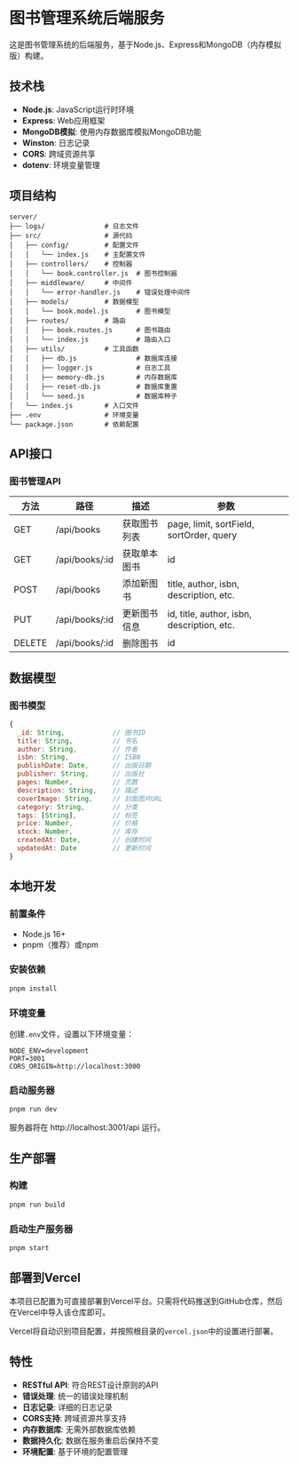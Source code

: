 # 图书管理系统后端服务

这是图书管理系统的后端服务，基于Node.js、Express和MongoDB（内存模拟版）构建。

## 技术栈

- **Node.js**: JavaScript运行时环境
- **Express**: Web应用框架
- **MongoDB模拟**: 使用内存数据库模拟MongoDB功能
- **Winston**: 日志记录
- **CORS**: 跨域资源共享
- **dotenv**: 环境变量管理

## 项目结构

```
server/
├── logs/               # 日志文件
├── src/                # 源代码
│   ├── config/         # 配置文件
│   │   └── index.js    # 主配置文件
│   ├── controllers/    # 控制器
│   │   └── book.controller.js  # 图书控制器
│   ├── middleware/     # 中间件
│   │   └── error-handler.js    # 错误处理中间件
│   ├── models/         # 数据模型
│   │   └── book.model.js       # 图书模型
│   ├── routes/         # 路由
│   │   ├── book.routes.js      # 图书路由
│   │   └── index.js            # 路由入口
│   ├── utils/          # 工具函数
│   │   ├── db.js               # 数据库连接
│   │   ├── logger.js           # 日志工具
│   │   ├── memory-db.js        # 内存数据库
│   │   ├── reset-db.js         # 数据库重置
│   │   └── seed.js             # 数据库种子
│   └── index.js        # 入口文件
├── .env                # 环境变量
└── package.json        # 依赖配置
```

## API接口

### 图书管理API

| 方法   | 路径                | 描述             | 参数                                      |
|--------|---------------------|------------------|-------------------------------------------|
| GET    | /api/books          | 获取图书列表     | page, limit, sortField, sortOrder, query  |
| GET    | /api/books/:id      | 获取单本图书     | id                                        |
| POST   | /api/books          | 添加新图书       | title, author, isbn, description, etc.    |
| PUT    | /api/books/:id      | 更新图书信息     | id, title, author, isbn, description, etc.|
| DELETE | /api/books/:id      | 删除图书         | id                                        |

## 数据模型

### 图书模型

```javascript
{
  _id: String,            // 图书ID
  title: String,          // 书名
  author: String,         // 作者
  isbn: String,           // ISBN
  publishDate: Date,      // 出版日期
  publisher: String,      // 出版社
  pages: Number,          // 页数
  description: String,    // 描述
  coverImage: String,     // 封面图片URL
  category: String,       // 分类
  tags: [String],         // 标签
  price: Number,          // 价格
  stock: Number,          // 库存
  createdAt: Date,        // 创建时间
  updatedAt: Date         // 更新时间
}
```

## 本地开发

### 前置条件

- Node.js 16+
- pnpm（推荐）或npm

### 安装依赖

```bash
pnpm install
```

### 环境变量

创建`.env`文件，设置以下环境变量：

```
NODE_ENV=development
PORT=3001
CORS_ORIGIN=http://localhost:3000
```

### 启动服务器

```bash
pnpm run dev
```

服务器将在 http://localhost:3001/api 运行。

## 生产部署

### 构建

```bash
pnpm run build
```

### 启动生产服务器

```bash
pnpm start
```

## 部署到Vercel

本项目已配置为可直接部署到Vercel平台。只需将代码推送到GitHub仓库，然后在Vercel中导入该仓库即可。

Vercel将自动识别项目配置，并按照根目录的`vercel.json`中的设置进行部署。

## 特性

- **RESTful API**: 符合REST设计原则的API
- **错误处理**: 统一的错误处理机制
- **日志记录**: 详细的日志记录
- **CORS支持**: 跨域资源共享支持
- **内存数据库**: 无需外部数据库依赖
- **数据持久化**: 数据在服务重启后保持不变
- **环境配置**: 基于环境的配置管理